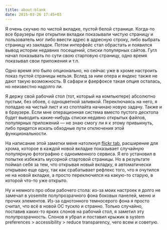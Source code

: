 ```yaml
---
title: about:blank
date: 2015-03-26 17:45+03
---
```


Я очень скучаю по чистой вкладке, пустой белой странице. Когда-то все браузеры при открытии вкладки показывали
чистую страницу и пользователь мог либо ввести адрес в адресную строку, либо выбрать страницу из закладок. Потом интерфейс 
стал обрастать и появился вывод истории недавних посещений, списки популярных сайтов. Гугл начал показывать по сути свою 
стартовую страницу, одно время показывал свои приложения и т.п.

Одно время это было опционально, но сейчас уже в хроме настроить показ пустой страницы нельзя. Вслед за ним опера и 
яндекс также не дают такую возможность. В сафари и фаерфоксе такая опция осталась, но неизвестно надолго ли.
 
Я держу свой рабочий стол (тот, который на компьютере) абсолютно пустым, без обоев, с одноцветной заливкой. Переключаясь
на него, я попадаю на чистый лист и из спотлайта начинаю новую задачу. Также и в браузере. Если мне операционная система 
вместо пустого десктопа будет выводить какие-нибудь списки недавно открытых файлов, популярных приложений — не знаю 
смогу ли я к этому привыкнуть, либо придется искать обходные пути отключения этой функциональности.  

На написание этой заметки меня натолкнул 
[flickr tab](http://blog.flickr.net/en/2015/03/18/flickr-tab-in-google-chrome/), расширение для хрома, которое в каждой новой вкладке показывает 
случайную популярную фотографию с одноименного сервиса. Я его установил в попытке избежать мусорной стартовой страницы. 
Но в результате поймал себя за тем, что открывая новый вкладку, я автоматически открываю еще одну, так как срабатывает 
рефлекс того, что я очутился не на новой вкладке, а просто переключился на какую-то старую, в которой что-то уже открыто.

Ну и немного про обои рабочего стола: из-за моих настроек я долго не замечал в yosemite полупрозрачного фона боковых 
панелей, меню и прочих элементов. Из-за однотонного темносерого фона я просто считал, что всё в новой ОС тускло и 
странно. Только случайно, поставив каких-то ярких слонов на рабочий стол, я заметил эту полупрозрачность. Слонов я убрал 
и поставил крыжик в system preferences > accessibility > reduce transparency, чего всем и советую.
